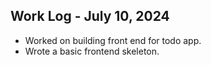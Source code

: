 ## Work Log - July 10, 2024

- Worked on building front end for todo app.
- Wrote a basic frontend skeleton.